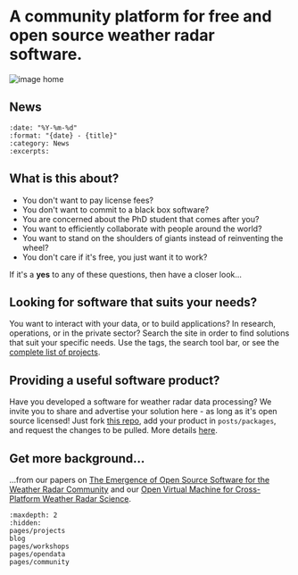 # A community platform for free and open source weather radar software.

![image home](https://upload.wikimedia.org/wikipedia/commons/thumb/5/52/Norman_Doppler_Radar_-_NOAA.jpg/640px-Norman_Doppler_Radar_-_NOAA.jpg "Norman Weather Radar")

## News

```{postlist}
:date: "%Y-%m-%d"
:format: "{date} - {title}"
:category: News
:excerpts:
```

## What is this about?

- You don't want to pay license fees?
- You don't want to commit to a black box software?
- You are concerned about the PhD student that comes after you?
- You want to efficiently collaborate with people around the world?
- You want to stand on the shoulders of giants instead of reinventing the wheel?
- You don't care if it's free, you just want it to work?

If it's a **yes** to any of these questions, then have a closer look...

## Looking for software that suits your needs?

You want to interact with your data, or to build applications? In research, operations, or in the private sector? Search the site in order to find solutions that suit your specific needs. Use the tags, the search tool bar, or see the [complete list of projects](pages/projects.md).

## Providing a useful software product?

Have you developed a software for weather radar data processing? We invite you to share and advertise your solution here - as long as it's open source licensed! Just fork [this repo](https://github.com/openradar/openradar-landing-page), add your product in `posts/packages`, and request the changes to be pulled. More details [here](https://github.com/openradar/openradar-landing-page/wiki).

## Get more background...

...from our papers on [The Emergence of Open Source Software for the Weather Radar Community](https://doi.org/10.1175/BAMS-D-13-00240.1) and our [Open Virtual Machine for Cross-Platform Weather Radar Science](https://doi.org/10.1175/BAMS-D-14-00220.1).

```{toctree}
:maxdepth: 2
:hidden:
pages/projects
blog
pages/workshops
pages/opendata
pages/community
```
